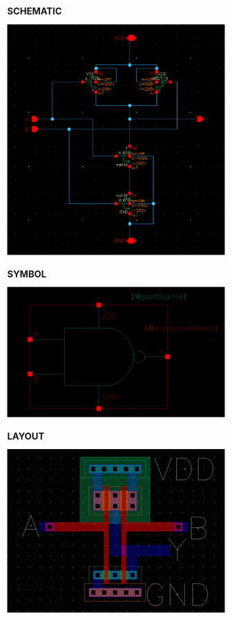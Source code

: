 ## SCHEMATIC
![DataPath](NAND_schem.png)

## SYMBOL
![DataPath](NAND_symbol.png)

## LAYOUT
![DataPath](NAND_layout.png)
